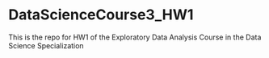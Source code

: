 # DataScienceCourse3_HW1
This is the repo for HW1 of the Exploratory Data Analysis Course in the Data Science Specialization

